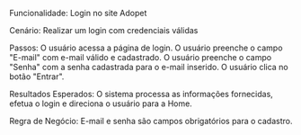 Funcionalidade: Login no site Adopet

Cenário: Realizar um login com credenciais válidas

Passos:
O usuário acessa a página de login.
O usuário preenche o campo "E-mail" com e-mail válido e cadastrado.
O usuário preenche o campo "Senha" com a senha cadastrada para o e-mail inserido.
O usuário clica no botão "Entrar".

Resultados Esperados:
O sistema processa as informações fornecidas, efetua o login e direciona o usuário para a Home.

Regra de Negócio:
E-mail e senha são campos obrigatórios para o cadastro.